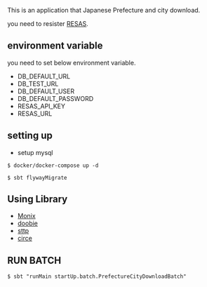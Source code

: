 This is an application that Japanese Prefecture and city download.

you need to resister [RESAS](https://opendata.resas-portal.go.jp/docs/api/v1/index.html).

## environment variable
you need to set below environment variable.

- DB_DEFAULT_URL
- DB_TEST_URL
- DB_DEFAULT_USER
- DB_DEFAULT_PASSWORD
- RESAS_API_KEY
- RESAS_URL

## setting up
- setup mysql

```shell
$ docker/docker-compose up -d
```

```shell
$ sbt flywayMigrate
```

## Using Library
- [Monix](https://monix.io/)
- [doobie](https://tpolecat.github.io/doobie/)
- [sttp](https://sttp.softwaremill.com/en/latest/index.html)
- [circe](https://circe.github.io/circe/)


## RUN BATCH

```shell
$ sbt "runMain startUp.batch.PrefectureCityDownloadBatch"
```